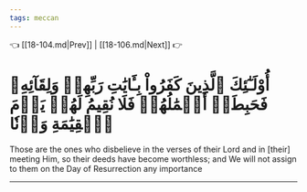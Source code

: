 ```yaml
---
tags: meccan
---
```


👈 [[18-104.md|Prev]] | [[18-106.md|Next]] 👉

# أُوْلَـٰٓئِكَ ٱلَّذِينَ كَفَرُواْ بِـَٔايَٰتِ رَبِّهِمۡ وَلِقَآئِهِۦ فَحَبِطَتۡ أَعۡمَٰلُهُمۡ فَلَا نُقِيمُ لَهُمۡ يَوۡمَ ٱلۡقِيَٰمَةِ وَزۡنٗا

Those are the ones who disbelieve in the verses of their Lord and in [their] meeting Him, so their deeds have become worthless; and We will not assign to them on the Day of Resurrection any importance

---

